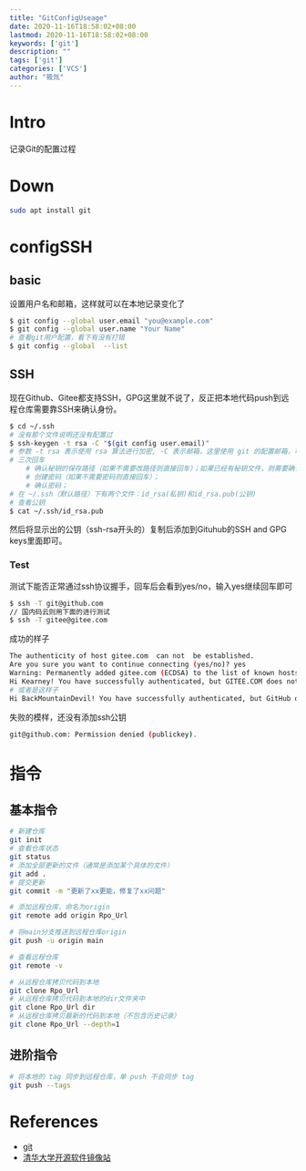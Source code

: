```yaml
---
title: "GitConfigUseage"
date: 2020-11-16T18:58:02+08:00
lastmod: 2020-11-16T18:58:02+08:00
keywords: ['git']
description: ""
tags: ['git']
categories: ['VCS']
author: "筱氚"
---
```

# Intro
记录Git的配置过程
# Down
```bash
sudo apt install git
```

# configSSH
## basic
设置用户名和邮箱，这样就可以在本地记录变化了
```bash
$ git config --global user.email "you@example.com"
$ git config --global user.name "Your Name"
# 查看git用户配置，看下有没有打错
$ git config --global  --list
```
## SSH 
现在Github、Gitee都支持SSH，GPG这里就不说了，反正把本地代码push到远程仓库需要靠SSH来确认身份。
```bash
$ cd ~/.ssh
# 没有那个文件说明还没有配置过
$ ssh-keygen -t rsa -C "$(git config user.email)"
# 参数 -t rsa 表示使用 rsa 算法进行加密, -C 表示邮箱，这里使用 git 的配置邮箱，可替换具体的邮箱
# 三次回车
    # 确认秘钥的保存路径（如果不需要改路径则直接回车）；如果已经有秘钥文件，则需要确认是否覆盖（如果之前的秘钥不再需要则直接回车覆盖，如需要则手动拷贝到其他目录后再覆盖）；
    # 创建密码（如果不需要密码则直接回车）； 
    # 确认密码；
# 在 ~/.ssh（默认路径）下有两个文件：id_rsa(私钥)和id_rsa.pub(公钥)
# 查看公钥
$ cat ~/.ssh/id_rsa.pub 
```
然后将显示出的公钥（ssh-rsa开头的）复制后添加到Gituhub的SSH and GPG keys里面即可。
### Test
测试下能否正常通过ssh协议握手，回车后会看到yes/no，输入yes继续回车即可
```bash
$ ssh -T git@github.com
// 国内码云则用下面的进行测试
$ ssh -T gitee@gitee.com
```
成功的样子
```bash
The authenticity of host gitee.com  can not  be established.
Are you sure you want to continue connecting (yes/no)? yes
Warning: Permanently added gitee.com (ECDSA) to the list of known hosts.      
Hi Kearney! You have successfully authenticated, but GITEE.COM does not provide shell access.
# 或者是这样子
Hi BackMountainDevil! You have successfully authenticated, but GitHub does not provide shell access.
```
失败的模样，还没有添加ssh公钥
```bash
git@github.com: Permission denied (publickey).
```

# 指令
## 基本指令
```bash
# 新建仓库
git init
# 查看仓库状态
git status
# 添加全部更新的文件（通常是添加某个具体的文件）
git add .
# 提交更新
git commit -m "更新了xx更能，修复了xx问题"

# 添加远程仓库，命名为origin
git remote add origin Rpo_Url

# 将main分支推送到远程仓库origin
git push -u origin main

# 查看远程仓库
git remote -v

# 从远程仓库拷贝代码到本地
git clone Rpo_Url
# 从远程仓库拷贝代码到本地的dir文件夹中
git clone Rpo_Url dir
# 从远程仓库拷贝最新的代码到本地（不包含历史记录）
git clone Rpo_Url --depth=1
```

## 进阶指令
```bash
# 将本地的 tag 同步到远程仓库，单 push 不会同步 tag
git push --tags
```

# References

- [git](https://git-scm.com/)
- [清华大学开源软件镜像站](https://mirrors.tuna.tsinghua.edu.cn/)
